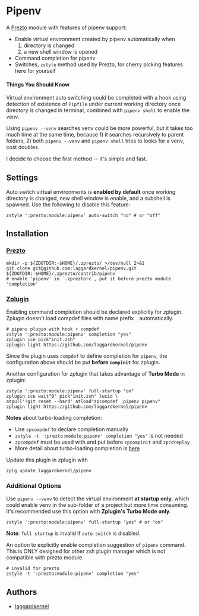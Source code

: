 # Pipenv
A [Prezto](https://github.com/sorin-ionescu/prezto) module with features of pipenv support:
- Enable virtual environment created by pipenv automatically when
    1. directory is changed
    2. a new shell window is opened
- Command completion for pipenv
- Switches, `zstyle` method used by Prezto, for cherry picking features here for yourself

#### Things You Should Know
Virtual environment auto switching could be completed with a hook using detection of existence of `Pipfile` under current working directory once directory is changed in terminal, combined with `pipenv shell` to enable the venv.

Using `pipenv --venv` searches venv could be more powerful, but it takes too much time at the same time, because 1) it searches recursively to parent folders, 2) both `pipenv --venv` and `pipenv shell` tries to looks for a venv, cost doubles.

I decide to choose the first method -- it's simple and fast.

## Settings
Auto switch virtual environments is **enabled by default** once working directory is changed, new shell window is enable, and a subshell is spawned. Use the following to disable this feature:

```shell
zstyle ':prezto:module:pipenv' auto-switch "no" # or "off"
```

## Installation
### [Prezto](https://github.com/sorin-ionescu/prezto)

```shell
mkdir -p ${ZDOTDIR:-$HOME}/.zprezto/ >/dev/null 2>&1
git clone git@github.com:laggardkernel/pipenv.git ${ZDOTDIR:-$HOME}/.zprezto/contrib/pipenv
# enable 'pipenv' in `.zpreztorc`, put it before prezto module 'completion'
```

### [Zplugin](https://github.com/zdharma/zplugin)
Enabling command completion should be declared explicitly for zplugin. Zplugin doesn't load compdef files with name prefix `_` automatically.

```shell
# pipenv plugin with hook + compdef
zstyle ':prezto:module:pipenv' completion "yes"
zplugin ice pick"init.zsh"
zplugin light https://github.com/laggardkernel/pipenv
```

Since the plugin uses `compdef` to define completion for `pipenv`, the configuration above should be put **before `compinit`** for zplugin.

Another configuration for zplugin that takes advantage of **Turbo Mode** in zplugin:

```shell
zstyle ':prezto:module:pipenv' full-startup "on"
zplugin ice wait"0" pick"init.zsh" lucid \
atpull'!git reset --hard' atload"zpcompdef _pipenv pipenv"
zplugin light https://github.com/laggardkernel/pipenv
```

**Notes** about turbo-loading completion:
- Use `zpcompdef` to declare completion manually
- `zstyle -t ':prezto:module:pipenv' completion "yes"` is not needed
- `zpcompdef` must be used with and put before `zpcompinit` and `zpcdreplay`
- More detail about turbo-loading completion is [here](https://github.com/zdharma/zplugin#calling-compinit)

Update this plugin in zplugin with

```shell
zplg update laggardkernel/pipenv
```

### Additional Options
Use `pipenv --venv` to detect the virtual environment **at startup only**, which could enable venv in the sub-folder of a project but more time consuming. It's recommended use this option with **Zplugin's Turbo Mode only**.

```shell
zstyle ':prezto:module:pipenv' full-startup "yes" # or "on"
```

**Note**: `full-startup` is invalid if `auto-switch` is disabled.

An option to explicitly enable completion suggestion of `pipenv` command. This is ONLY designed for other zsh plugin manager which is not compatible with prezto module.

```shell
# invalid for prezto
zstyle -t ':prezto:module:pipenv' completion "yes"
```

##
## Authors
- [laggardkernel](https://github.com/laggardkernel/pipenv)
